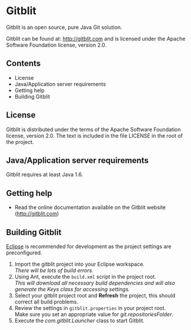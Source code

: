 Gitblit
=================

Gitblit is an open source, pure Java Git solution.

Gitblit can be found at: http://gitblit.com and is licensed under
the Apache Software Foundation license, version 2.0.

Contents
--------
 - License
 - Java/Application server requirements
 - Getting help
 - Building Gitblit
 
License
-------

Gitblit is distributed under the terms of the Apache Software Foundation
license, version 2.0. The text is included in the file LICENSE in the root
of the project.

Java/Application server requirements
------------------------------------

Gitblit requires at least Java 1.6.

Getting help
------------

 - Read the online documentation available on the Gitblit website
   (http://gitblit.com)

Building Gitblit
----------------
[Eclipse](http://eclipse.org) is recommended for development as the project settings are preconfigured.

1. Import the gitblit project into your Eclipse workspace.<br/>
*There will be lots of build errors.*
2. Using Ant, execute the `build.xml` script in the project root.<br/>
*This will download all necessary build dependencies and will also generate the Keys class for accessing settings.*
3. Select your gitblit project root and **Refresh** the project, this should correct all build problems.
4. Review the settings in `gitblit.properties` in your project root.<br/>
Make sure you set an appropriate value for *git.repositoriesFolder*. 
5. Execute the *com.gitblit.Launcher* class to start Gitblit.   
   